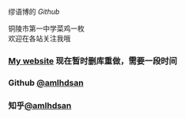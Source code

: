 缪语博的 $Github$ 

铜陵市第一中学菜鸡一枚 \
欢迎在各站关注我哦

### [My website](https://amlhdsan.github.io/) 现在暂时删库重做，需要一段时间
### Github [@amlhdsan](https://github.com/amlhdsan)
### 知乎[@amlhdsan](https://www.zhihu.com/people/50-15-97-52-51)
